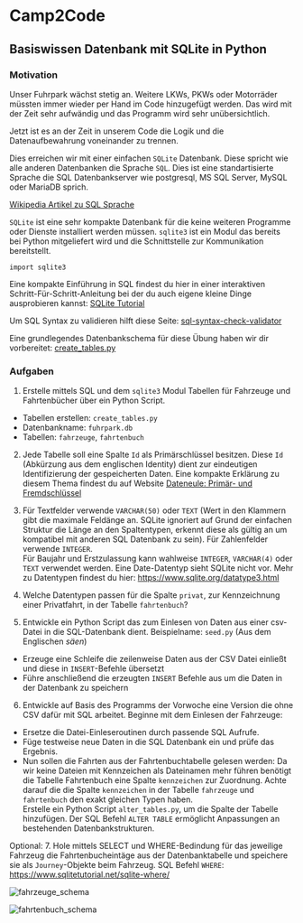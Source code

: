 # Camp2Code

## Basiswissen Datenbank mit SQLite in Python

### Motivation

Unser Fuhrpark wächst stetig an. Weitere LKWs, PKWs oder Motorräder müssten immer wieder per Hand im Code hinzugefügt werden. Das wird mit der Zeit sehr aufwändig und das Programm wird sehr unübersichtlich.

Jetzt ist es an der Zeit in unserem Code die Logik und die Datenaufbewahrung voneinander zu trennen.

Dies erreichen wir mit einer einfachen `SQLite` Datenbank. Diese spricht wie alle anderen Datenbanken die Sprache `SQL`. Dies ist eine standartisierte Sprache die SQL Datenbankserver wie postgresql, MS SQL Server, MySQL oder MariaDB sprich.

[Wikipedia Artikel zu SQL Sprache](https://de.wikipedia.org/wiki/SQL)

`SQLite` ist eine sehr kompakte Datenbank für die keine weiteren Programme oder Dienste installiert werden müssen. `sqlite3` ist ein Modul das bereits bei Python mitgeliefert wird und die Schnittstelle zur Kommunikation bereitstellt.

```pyhton
import sqlite3
```

Eine kompakte Einführung in SQL findest du hier in einer interaktiven Schritt-Für-Schritt-Anleitung bei der du auch eigene kleine Dinge ausprobieren kannst: [SQLite Tutorial](https://www.sqlitetutorial.net/)

Um SQL Syntax zu validieren hilft diese Seite: [sql-syntax-check-validator](https://www.eversql.com/sql-syntax-check-validator/)

Eine grundlegendes Datenbankschema für diese Übung haben wir dir vorbereitet: [create_tables.py](https://github.com/bellmann-engineering/python-basic-to-advanced/blob/main/database_basics/create_tables.py)

### Aufgaben

1. Erstelle mittels SQL und dem `sqlite3` Modul Tabellen für Fahrzeuge und Fahrtenbücher über ein Python Script. 
 - Tabellen erstellen: `create_tables.py` 
 - Datenbankname: `fuhrpark.db`
 - Tabellen: `fahrzeuge`, `fahrtenbuch`

2. Jede Tabelle soll eine Spalte `Id` als Primärschlüssel besitzen. Diese `Id` (Abkürzung aus dem englischen Identity) dient zur eindeutigen Identifizierung der gespeicherten Daten. Eine kompakte Erklärung zu diesem Thema findest du auf Website [Dateneule: Primär-  und Fremdschlüssel](https://www.dateneule.de/2019/05/27/primaer-und-fremdschluessel/)

3. Für Textfelder verwende `VARCHAR(50)` oder `TEXT` (Wert in den Klammern gibt die maximale Feldänge an. SQLite ignoriert auf Grund der einfachen Struktur die Länge an den Spaltentypen, erkennt diese als gültig an um kompatibel mit anderen SQL Datenbank zu sein). Für Zahlenfelder verwende `INTEGER`.  
Für Baujahr und Erstzulassung kann wahlweise `INTEGER`, `VARCHAR(4)` oder `TEXT` verwendet werden. Eine Date-Datentyp sieht SQLite nicht vor. Mehr zu Datentypen findest du hier:
https://www.sqlite.org/datatype3.html

4. Welche Datentypen passen für die Spalte `privat`, zur Kennzeichnung einer Privatfahrt, in der Tabelle `fahrtenbuch`?

5. Entwickle ein Python Script das zum Einlesen von Daten aus einer csv-Datei in die SQL-Datenbank dient. Beispielname: `seed.py` (Aus dem Englischen *säen*)
 - Erzeuge eine Schleife die zeilenweise Daten aus der CSV Datei einließt und diese in `INSERT`-Befehle übersetzt
 - Führe anschließend die erzeugten `INSERT` Befehle aus um die Daten in der Datenbank zu speichern

6. Entwickle auf Basis des Programms der Vorwoche eine Version die ohne CSV dafür mit SQL arbeitet.
 Beginne mit dem Einlesen der Fahrzeuge:
 - Ersetze die Datei-Einleseroutinen durch passende SQL Aufrufe.
 - Füge testweise neue Daten in die SQL Datenbank ein und prüfe das Ergebnis.
 - Nun sollen die Fahrten aus der Fahrtenbuchtabelle gelesen werden: Da wir keine Dateien mit Kennzeichen als Dateinamen mehr führen benötigt die Tabelle Fahrtenbuch eine Spalte `kennzeichen` zur Zuordnung. Achte darauf die die Spalte `kennzeichen` in der Tabelle `fahrzeuge` und `fahrtenbuch` den exakt gleichen Typen haben.  
 Erstelle ein Python Script `alter_tables.py`, um die Spalte der Tabelle hinzufügen. Der SQL Befehl `ALTER TABLE` ermöglicht Anpassungen an bestehenden Datenbankstrukturen.

Optional:
7. Hole mittels SELECT und WHERE-Bedindung für das jeweilige Fahrzeug die Fahrtenbucheintäge aus der Datenbanktabelle und speichere sie als ``Journey``-Objekte beim Fahrzeug. SQL Befehl `WHERE`: https://www.sqlitetutorial.net/sqlite-where/
 
![fahrzeuge_schema](https://github.com/bellmann-engineering/python-basic-to-advanced/blob/main/database_basics/fahrzeuge_table.PNG) 

![fahrtenbuch_schema](https://github.com/bellmann-engineering/python-basic-to-advanced/blob/main/database_basics/fahrenbuch_table.PNG)

 
